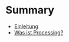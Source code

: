 # Summary

* [Einleitung](vorbereitung/0-einleitung.md)
* [Was ist Processing?](vorbereitung/0-was-ist-processing.md)

